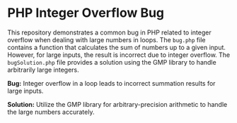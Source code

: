 # PHP Integer Overflow Bug

This repository demonstrates a common bug in PHP related to integer overflow when dealing with large numbers in loops.  The `bug.php` file contains a function that calculates the sum of numbers up to a given input. However, for large inputs, the result is incorrect due to integer overflow. The `bugSolution.php` file provides a solution using the GMP library to handle arbitrarily large integers. 

**Bug:** Integer overflow in a loop leads to incorrect summation results for large inputs.

**Solution:** Utilize the GMP library for arbitrary-precision arithmetic to handle the large numbers accurately.
